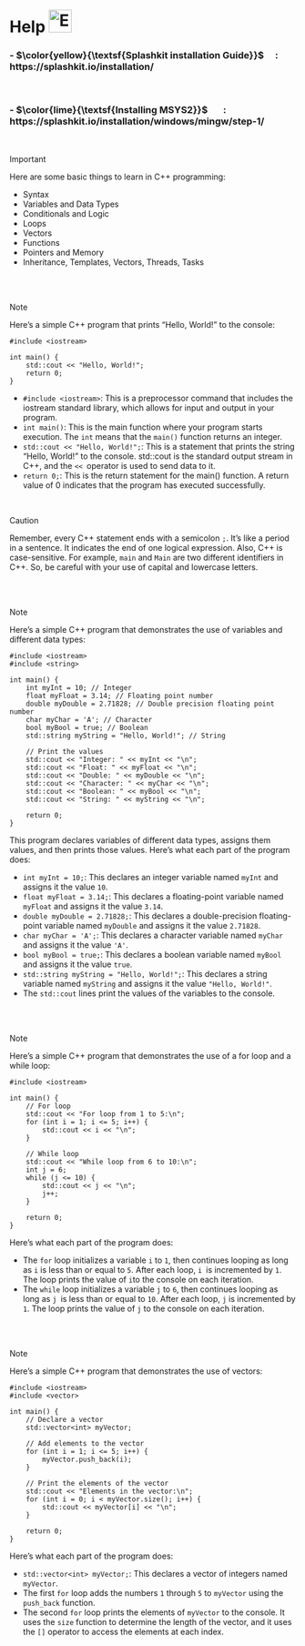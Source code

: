 # Help <img src="https://raw.githubusercontent.com/Tarikul-Islam-Anik/Telegram-Animated-Emojis/main/Symbols/Exclamation%20Mark.webp" alt="Exclamation Mark" width="40" height="40" />

<h3 align="left"> - $\color{yellow}{\textsf{Splashkit installation Guide}}$ &nbsp &nbsp : &nbsp https://splashkit.io/installation/ </h3>  <br>

<h3 align="left"> - $\color{lime}{\textsf{Installing MSYS2}}$  &nbsp &nbsp &nbsp : &nbsp  https://splashkit.io/installation/windows/mingw/step-1/</h3> <br>


>[!IMPORTANT]
> Here are some basic things to learn in C++ programming:
> - Syntax
> - Variables and Data Types
> - Conditionals and Logic
> - Loops
> - Vectors
> - Functions
> - Pointers and Memory
> - Inheritance, Templates, Vectors, Threads, Tasks

<br><br>

>[!NOTE]
>Here’s a simple C++ program that prints “Hello, World!” to the console:
```
#include <iostream>

int main() {
    std::cout << "Hello, World!";
    return 0;
}

```
- `#include <iostream>`: This is a preprocessor command that includes the iostream standard library, which allows for input and output in your program.
- `int main()`: This is the main function where your program starts execution. The `int` means that the `main()` function returns an integer.
- `std::cout << "Hello, World!";`: This is a statement that prints the string “Hello, World!” to the console. std::cout is the standard output stream in C++, and the `<< `operator is used to send data to it.
- `return 0;`: This is the return statement for the main() function. A return value of 0 indicates that the program has executed successfully.

<br>

> [!CAUTION]
> Remember, every C++ statement ends with a semicolon `;`. It’s like a period in a sentence. It indicates the end of one logical expression. Also, C++ is case-sensitive. For example, `main` and `Main` are two different identifiers in C++. So, be careful with your use of capital and lowercase letters.

<br><br>

>[!NOTE]
>Here’s a simple C++ program that demonstrates the use of variables and different data types:

```
#include <iostream>
#include <string>

int main() {
    int myInt = 10; // Integer
    float myFloat = 3.14; // Floating point number
    double myDouble = 2.71828; // Double precision floating point number
    char myChar = 'A'; // Character
    bool myBool = true; // Boolean
    std::string myString = "Hello, World!"; // String

    // Print the values
    std::cout << "Integer: " << myInt << "\n";
    std::cout << "Float: " << myFloat << "\n";
    std::cout << "Double: " << myDouble << "\n";
    std::cout << "Character: " << myChar << "\n";
    std::cout << "Boolean: " << myBool << "\n";
    std::cout << "String: " << myString << "\n";

    return 0;
}
```

This program declares variables of different data types, assigns them values, and then prints those values. Here’s what each part of the program does:

- `int myInt = 10;`: This declares an integer variable named `myInt` and assigns it the value `10`.
- `float myFloat = 3.14;`: This declares a floating-point variable named `myFloat` and assigns it the value `3.14`.
- `double myDouble = 2.71828;`: This declares a double-precision floating-point variable named `myDouble` and assigns it the value `2.71828`.
- `char myChar = 'A';`: This declares a character variable named `myChar` and assigns it the value `'A'`.
- `bool myBool = true;`: This declares a boolean variable named `myBool` and assigns it the value `true`.
- `std::string myString = "Hello, World!";`: This declares a string variable named `myString` and assigns it the value `"Hello, World!"`.
- The `std::cout` lines print the values of the variables to the console.

<br><br>

>[!NOTE]
> Here’s a simple C++ program that demonstrates the use of a for loop and a while loop:

```
#include <iostream>

int main() {
    // For loop
    std::cout << "For loop from 1 to 5:\n";
    for (int i = 1; i <= 5; i++) {
        std::cout << i << "\n";
    }

    // While loop
    std::cout << "While loop from 6 to 10:\n";
    int j = 6;
    while (j <= 10) {
        std::cout << j << "\n";
        j++;
    }

    return 0;
}

```

Here’s what each part of the program does:

- The `for` loop initializes a variable `i` to `1`, then continues looping as long as `i` is less than or equal to `5`. After each loop, `i `is incremented by `1`. The loop prints the value of `i`to the console on each iteration.
- The `while` loop initializes a variable `j` to `6`, then continues looping as long as `j `is less than or equal to `10`. After each loop, `j` is incremented by `1`. The loop prints the value of `j` to the console on each iteration.


<br><br>

>[!NOTE]
> Here’s a simple C++ program that demonstrates the use of vectors:

```
#include <iostream>
#include <vector>

int main() {
    // Declare a vector
    std::vector<int> myVector;

    // Add elements to the vector
    for (int i = 1; i <= 5; i++) {
        myVector.push_back(i);
    }

    // Print the elements of the vector
    std::cout << "Elements in the vector:\n";
    for (int i = 0; i < myVector.size(); i++) {
        std::cout << myVector[i] << "\n";
    }

    return 0;
}

```

Here’s what each part of the program does:

- `std::vector<int> myVector;`: This declares a vector of integers named `myVector`.
- The first `for` loop adds the numbers `1` through `5` to `myVector` using the `push_back` function.
- The second `for` loop prints the elements of `myVector` to the console. It uses the `size` function to determine the length of the vector, and it uses the `[]` operator to access the elements at each index.
